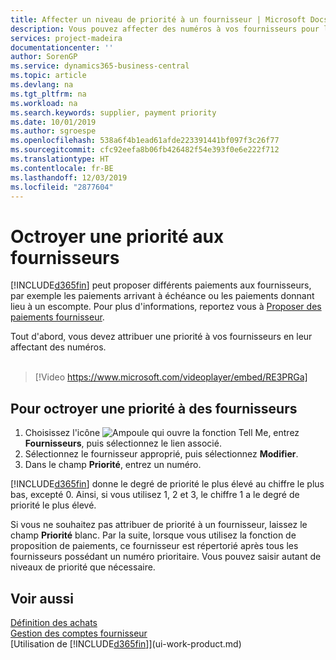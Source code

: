 ```yaml
---
title: Affecter un niveau de priorité à un fournisseur | Microsoft Docs
description: Vous pouvez affecter des numéros à vos fournisseurs pour les classer par ordre de priorité et faciliter des propositions de paiement dans Business Central.
services: project-madeira
documentationcenter: ''
author: SorenGP
ms.service: dynamics365-business-central
ms.topic: article
ms.devlang: na
ms.tgt_pltfrm: na
ms.workload: na
ms.search.keywords: supplier, payment priority
ms.date: 10/01/2019
ms.author: sgroespe
ms.openlocfilehash: 538a6f4b1ead61afde223391441bf097f3c26f77
ms.sourcegitcommit: cfc92eefa8b06fb426482f54e393f0e6e222f712
ms.translationtype: HT
ms.contentlocale: fr-BE
ms.lasthandoff: 12/03/2019
ms.locfileid: "2877604"
---
```

# <a name="prioritize-vendors"></a>Octroyer une priorité aux fournisseurs
[!INCLUDE[d365fin](includes/d365fin_md.md)] peut proposer différents paiements aux fournisseurs, par exemple les paiements arrivant à échéance ou les paiements donnant lieu à un escompte. Pour plus d'informations, reportez vous à [Proposer des paiements fournisseur](payables-how-suggest-vendor-payments.md).

Tout d'abord, vous devez attribuer une priorité à vos fournisseurs en leur affectant des numéros.
<br><br>
> [!Video https://www.microsoft.com/videoplayer/embed/RE3PRGa]

## <a name="to-prioritize-vendors"></a>Pour octroyer une priorité à des fournisseurs
1. Choisissez l'icône ![Ampoule qui ouvre la fonction Tell Me](media/ui-search/search_small.png "Dites-moi ce que vous voulez faire"), entrez **Fournisseurs**, puis sélectionnez le lien associé.
2. Sélectionnez le fournisseur approprié, puis sélectionnez **Modifier**.
3. Dans le champ **Priorité**, entrez un numéro.

[!INCLUDE[d365fin](includes/d365fin_md.md)] donne le degré de priorité le plus élevé au chiffre le plus bas, excepté 0. Ainsi, si vous utilisez 1, 2 et 3, le chiffre 1 a le degré de priorité le plus élevé.

Si vous ne souhaitez pas attribuer de priorité à un fournisseur, laissez le champ **Priorité** blanc. Par la suite, lorsque vous utilisez la fonction de proposition de paiements, ce fournisseur est répertorié après tous les fournisseurs possédant un numéro prioritaire. Vous pouvez saisir autant de niveaux de priorité que nécessaire.

## <a name="see-also"></a>Voir aussi
[Définition des achats](purchasing-setup-purchasing.md)  
[Gestion des comptes fournisseur](payables-manage-payables.md)  
[Utilisation de [!INCLUDE[d365fin](includes/d365fin_md.md)]](ui-work-product.md)
